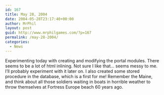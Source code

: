 ```yaml
---
id: 167
title: May 28, 2004
date: 2004-05-28T23:17:40+00:00
author: MrPhil
layout: post
guid: http://www.mrphilgames.com/?p=167
permalink: /may-28-2004/
categories:
  - News
---
```

Experimenting today with creating and modifying the portal modules. There seems to be a lot of html inlining. Not sure I like that&#8230; seems messy to me. I&#8217;ll probably experiment with it later on. I also created some stored procedure in the database, which is a first for me! Remember the Maine, and think about all those soldiers waiting in boats in horrible weather to throw themselves at Fortress Europe beach 60 years ago.